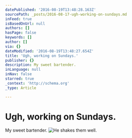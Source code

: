 ```yaml
---
datePublished: '2016-08-19T13:48:28.163Z'
sourcePath: _posts/2016-08-17-ugh-working-on-sundays.md
inFeed: true
isBasedOnUrl: null
authors: []
hasPage: false
keywords: []
author: []
via: {}
dateModified: '2016-08-19T13:48:27.654Z'
title: 'Ugh, working on Sundays.'
publisher: {}
description: My sweet bartender.
inLanguage: null
inNav: false
starred: true
_context: 'http://schema.org'
_type: Article

---
```

# Ugh, working on Sundays.

My sweet bartender.
![He shakes them well.](https://s3-us-west-2.amazonaws.com/the-grid-img/p/cdd919a6adf9082f5aac0acef10e76e91e7aa0f2.jpg)